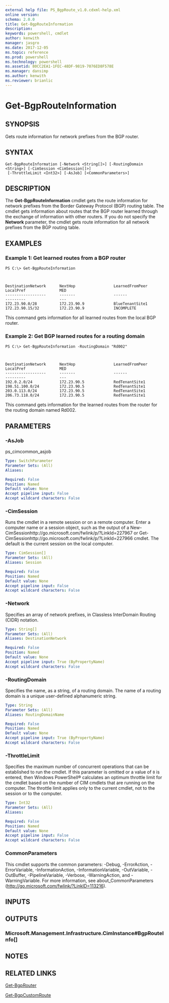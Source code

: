 ```yaml
---
external help file: PS_BgpRoute_v1.0.cdxml-help.xml
online version: 
schema: 2.0.0
title: Get-BgpRouteInformation
description: 
keywords: powershell, cmdlet
author: kenwith
manager: jasgro
ms.date: 2017-12-05
ms.topic: reference
ms.prod: powershell
ms.technology: powershell
ms.assetid: 80CC2EA1-1FEC-48DF-9819-7076ED8F578E
ms.manager: dansimp
ms.author: kenwith
ms.reviewer: brianlic
---
```


# Get-BgpRouteInformation

## SYNOPSIS
Gets route information for network prefixes from the BGP router.

## SYNTAX

```
Get-BgpRouteInformation [-Network <String[]>] [-RoutingDomain <String>] [-CimSession <CimSession[]>]
 [-ThrottleLimit <Int32>] [-AsJob] [<CommonParameters>]
```

## DESCRIPTION
The **Get-BgpRouteInformation** cmdlet gets the route information for network prefixes from the Border Gateway Protocol (BGP) routing table.
The cmdlet gets information about routes that the BGP router learned through the exchange of information with other routers.
If you do not specify the **Network** parameter, the cmdlet gets route information for all network prefixes from the BGP routing table.

## EXAMPLES

### Example 1: Get learned routes from a BGP router
```
PS C:\> Get-BgpRouteInformation



DestinationNetwork      NextHop                 LearnedFromPeer         LocalPref               MED
------------------      -------                 ------                  ---------               ---
172.23.90.0/28          172.23.90.9             BlueTenantSite1
172.23.90.15/32         172.23.90.9             INCOMPLETE
```

This command gets information for all learned routes from the local BGP router.

### Example 2: Get BGP learned routes for a routing domain
```
PS C:\> Get-BgpRouteInformation -RoutingDomain "Rd002"



DestinationNetwork      NextHop                 LearnedFromPeer         LocalPref               MED
------------------      -------                 ------                  ---------               ---
192.0.2.0/24            172.23.90.5             RedTenantSite1
198.51.100.0/24         172.23.90.5             RedTenantSite1
203.0.113.0/24          172.23.90.5             RedTenantSite1
206.73.118.0/24         172.23.90.5             RedTenantSite1
```

This command gets information for the learned routes from the router for the routing domain named Rd002.

## PARAMETERS

### -AsJob
ps_cimcommon_asjob

```yaml
Type: SwitchParameter
Parameter Sets: (All)
Aliases: 

Required: False
Position: Named
Default value: None
Accept pipeline input: False
Accept wildcard characters: False
```

### -CimSession
Runs the cmdlet in a remote session or on a remote computer.
Enter a computer name or a session object, such as the output of a New-CimSessionhttp://go.microsoft.com/fwlink/p/?LinkId=227967 or Get-CimSessionhttp://go.microsoft.com/fwlink/p/?LinkId=227966 cmdlet.
The default is the current session on the local computer.

```yaml
Type: CimSession[]
Parameter Sets: (All)
Aliases: Session

Required: False
Position: Named
Default value: None
Accept pipeline input: False
Accept wildcard characters: False
```

### -Network
Specifies an array of network prefixes, in Classless InterDomain Routing (CIDR) notation.

```yaml
Type: String[]
Parameter Sets: (All)
Aliases: DestinationNetwork

Required: False
Position: Named
Default value: None
Accept pipeline input: True (ByPropertyName)
Accept wildcard characters: False
```

### -RoutingDomain
Specifies the name, as a string, of a routing domain.
The name of a routing domain is a unique user-defined alphanumeric string.

```yaml
Type: String
Parameter Sets: (All)
Aliases: RoutingDomainName

Required: False
Position: Named
Default value: None
Accept pipeline input: True (ByPropertyName)
Accept wildcard characters: False
```

### -ThrottleLimit
Specifies the maximum number of concurrent operations that can be established to run the cmdlet.
If this parameter is omitted or a value of `0` is entered, then Windows PowerShell® calculates an optimum throttle limit for the cmdlet based on the number of CIM cmdlets that are running on the computer.
The throttle limit applies only to the current cmdlet, not to the session or to the computer.

```yaml
Type: Int32
Parameter Sets: (All)
Aliases: 

Required: False
Position: Named
Default value: None
Accept pipeline input: False
Accept wildcard characters: False
```

### CommonParameters
This cmdlet supports the common parameters: -Debug, -ErrorAction, -ErrorVariable, -InformationAction, -InformationVariable, -OutVariable, -OutBuffer, -PipelineVariable, -Verbose, -WarningAction, and -WarningVariable. For more information, see about_CommonParameters (http://go.microsoft.com/fwlink/?LinkID=113216).

## INPUTS

## OUTPUTS

### Microsoft.Management.Infrastructure.CimInstance#BgpRouteInfo[]

## NOTES

## RELATED LINKS

[Get-BgpRouter](./Get-BgpRouter.md)

[Get-BgpCustomRoute](./Get-BgpCustomRoute.md)

